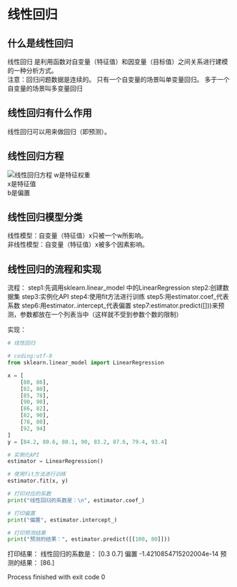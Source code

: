 # 线性回归

## 什么是线性回归
线性回归 是利用函数对自变量（特征值）和因变量（目标值）之间关系进行建模的一种分析方式。  
注意：回归问题数据是连续的。
只有一个自变量的场景叫单变量回归。
多于一个自变量的场景叫多变量回归



## 线性回归有什么作用
线性回归可以用来做回归（即预测）。

## 线性回归方程
<img src="https://github.com/BeGentleman/Machine_Learning/blob/main/img/%E7%BA%BF%E6%80%A7%E5%9B%9E%E5%BD%92%E6%96%B9%E7%A8%8B.png?raw=true">线性回归方程</img>
w是特征权重  
x是特征值  
b是偏置  

## 线性回归模型分类
线性模型：自变量（特征值）x只被一个w所影响。  
非线性模型：自变量（特征值）x被多个因素影响。  

## 线性回归的流程和实现
流程：
step1:先调用sklearn.linear_model 中的LinearRegression
step2:创建数据集
step3:实例化API
step4:使用fit方法进行训练
step5:用estimator.coef_代表系数
step6:用estimator..intercept_代表偏置
step7:estimator.predict([]))来预测，参数都放在一个列表当中（这样就不受到参数个数的限制）

实现：
```python
# 线性回归

# coding:utf-8
from sklearn.linear_model import LinearRegression

x = [
    [80, 86],
    [82, 80],
    [85, 78],
    [90, 90],
    [86, 82],
    [82, 90],
    [78, 80],
    [92, 94]
]
y = [84.2, 80.6, 80.1, 90, 83.2, 87.6, 79.4, 93.4]

# 实例化API
estimator = LinearRegression()

# 使用fit方法进行训练
estimator.fit(x, y)

# 打印对应的系数
print("线性回归的系数是：\n", estimator.coef_)

# 打印偏置
print("偏置", estimator.intercept_)

# 打印预测结果
print("预测的结果：", estimator.predict([[100, 80]]))

```
打印结果：
线性回归的系数是：
 [0.3 0.7]
偏置 -1.4210854715202004e-14
预测的结果： [86.]

Process finished with exit code 0
